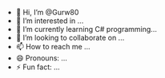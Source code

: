 - 👋 Hi, I’m @Gurw80
- 👀 I’m interested in ...
- 🌱 I’m currently learning C# programming...
- 💞️ I’m looking to collaborate on ...
- 📫 How to reach me ...
- 😄 Pronouns: ...
- ⚡ Fun fact: ...

<!---
Gurw80/Gurw80 is a ✨ special ✨ repository because its `README.md` (this file) appears on your GitHub profile.
You can click the Preview link to take a look at your changes.
--->
